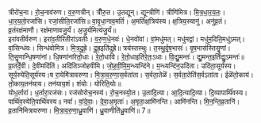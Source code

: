 

  
त्रीरो॑च॒ना। रो॒च॒नाव॑रुण। व॒रु॒णत्रीन्। त्रीँरु॒त। उ॒तद्यून्। द्यून्त्रीणि॑। त्रीणि॑मित्र। मि॒त्र॒धा॒र॒य॒तः॒। धा॒र॒य॒तो॒रजां॑सि। रजां॒सीति॒रजां॑सि॥ वा॒वृ॒धा॒नाव॒मतिं॑। अ॒मतिं॑क्ष॒त्रिय॑स्य। क्ष॒त्रिय॒स्यानु॑। अनु॑व्र॒तं। व्र॒तंरक्ष॑माणौ। रक्ष॑माणावजु॒र्यं। अ॒जु॒र्यमित्य॑जु॒र्यं॥  
इरा॑वतीर्वरुण। इरा॑व॒तीरितीरा॑ऽवतीः। व॒रु॒ण॒धे॒नवः॑। धे॒नवो॑वां। वां॒मधु॑मत्। मधु॑मद्वां। मधु॑म॒दिति॒मधु॑ऽमत्। वां॒सिन्ध॑वः। सिन्ध॑वोमित्र। मि॒त्र॒दु॒ह्रे॒। दु॒ह्र॒इति॑दुह्रे॥ त्रय॑स्तस्थुः। त॒स्थु॒र्वृ॒ष॒भासः॑। वृ॒ष॒भास॑स्तिसॄ॒॒णां। ति॒सॄ॒॒णान्धि॒षणा॑नां। धि॒षणा॑नांरेतो॒धाः। रे॒तो॒धावि। रे॒तो॒धाइति॑रे॒तः॒ऽधाः। वि॒द्यु॒मन्तः॑। द्यु॒मन्त॒इति॑द्यु॒ऽमन्तः॑॥  
प्रा॒तर्दे॒वी। दे॒वीमदि॑तिं। अदि॑तिञ्जोहवीमि। जो॒ह॒वी॒मि॒म॒न्ध्यन्दि॑ने। म॒न्ध्यन्दि॑न॒उदि॑ता। उदि॑ता॒सूर्य॑स्य। सूर्य॒स्येति॒सूर्य॑स्य।ष रा॒येमि॑त्रावरुणा। मि॒त्रा॒व॒रु॒णा॒स॒र्वता॑ता। स॒र्वता॒तेळॆ॑। स॒र्वता॒तेति॑स॒र्वऽता॑ता। ईळॆ॑तो॒काय॑। तो॒काय॒तन॑याय। तन॑याय॒शं। शंयोः। योरिति॒योः॥  
योध॒र्तारा॑। ध॒र्तारा॒रज॑सः। रज॑सोरोच॒नस्य॑। रो॒च॒नस्यो॒त। उ॒तादि॒त्या। आ॒दि॒त्यादि॒व्या। दि॒व्यापार्थि॑वस्य। पार्थि॑व॒स्येति॒पार्थि॑वस्य॥ नवां॑। वां॒दे॒वाः॒। दे॒वा॒अ॒मृताः॑। अ॒मृता॒आमि॑नन्ति। आमि॑नन्ति। मि॒न॒न्ति॒व्र॒तानि॑। व्र॒तानि॑मित्रावरुणा। मि॒त्रा॒व॒रु॒णा॒ध्रु॒वाणि॑। ध्रु॒वाणीति॑ध्रु॒वाणि॑॥ 7॥  
